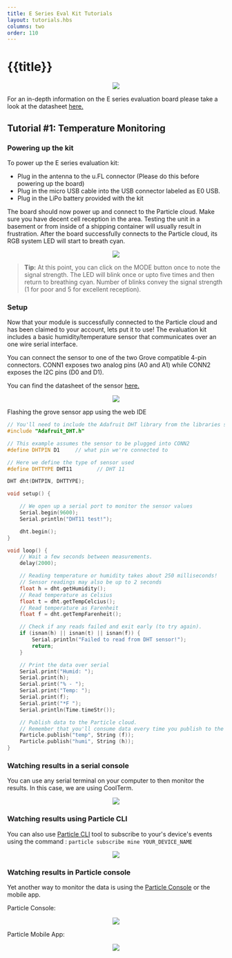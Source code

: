 ```yaml
---
title: E Series Eval Kit Tutorials
layout: tutorials.hbs
columns: two
order: 110
---
```


# {{title}}

<div align=center><img src="/assets/images/e-series/illustrations/e-evalkit.jpg" ></div>

For an in-depth information on the E series evaluation board please take a look at the datasheet <a href="/datasheets/electron-(cellular)/e-series-eval-board">here.</a>

## Tutorial #1: Temperature Monitoring

### Powering up the kit

To power up the E series evaluation kit:

 - Plug in the antenna to the u.FL connector (Please do this before powering up the board)
 - Plug in the micro USB cable into the USB connector labeled as E0 USB.
 - Plug in the LiPo battery provided with the kit

The board should now power up and connect to the Particle cloud. Make sure you have decent cell reception in the area. Testing the unit in a basement or from inside of a shipping container will usually result in frustration. After the board successfully connects to the Particle cloud, its RGB system LED will start to breath cyan. 


<div align=center><img src="/assets/images/e-series/illustrations/e-evalkit-setup.png" ></div>

> **Tip:** At this point, you can click on the MODE button once to note the signal strength. The LED will blink once or upto five times and then return to breathing cyan. Number of blinks convey the signal strength (1 for poor and 5 for excellent reception).

### Setup

Now that your module is successfully connected to the Particle cloud and has been claimed to your account, lets put it to use! The evaluation kit includes a basic humidity/temperature sensor that communicates over an one wire serial interface.

You can connect the sensor to one of the two Grove compatible 4-pin connectors. CONN1 exposes two analog pins (A0 and A1) while CONN2 exposes the I2C pins (D0 and D1). 

You can find the datasheet of the sensor [here.](http://wiki.seeed.cc/Grove-TemperatureAndHumidity_Sensor/)

<div align=center><img src="/assets/images/e-series/illustrations/e-evalkit-sensor.png" ></div>

Flashing the grove sensor app using the web IDE

```cpp
// You'll need to include the Adafruit DHT library from the libraries section
#include "Adafruit_DHT.h"

// This example assumes the sensor to be plugged into CONN2
#define DHTPIN D1     // what pin we're connected to

// Here we define the type of sensor used
#define DHTTYPE DHT11        // DHT 11 

DHT dht(DHTPIN, DHTTYPE);

void setup() {

    // We open up a serial port to monitor the sensor values
    Serial.begin(9600); 
    Serial.println("DHT11 test!");

    dht.begin();
}

void loop() {
    // Wait a few seconds between measurements.
    delay(2000);

    // Reading temperature or humidity takes about 250 milliseconds!
    // Sensor readings may also be up to 2 seconds 
    float h = dht.getHumidity();
    // Read temperature as Celsius
    float t = dht.getTempCelcius();
    // Read temperature as Farenheit
    float f = dht.getTempFarenheit();

    // Check if any reads failed and exit early (to try again).
    if (isnan(h) || isnan(t) || isnan(f)) {
        Serial.println("Failed to read from DHT sensor!");
        return;
    }

    // Print the data over serial
    Serial.print("Humid: "); 
    Serial.print(h);
    Serial.print("% - ");
    Serial.print("Temp: "); 
    Serial.print(f);
    Serial.print("*F ");
    Serial.println(Time.timeStr());

    // Publish data to the Particle cloud. 
    // Remember that you'll consume data every time you publish to the cloud.
    Particle.publish("temp", String (f));
    Particle.publish("humi", String (h));
}

```

### Watching results in a serial console

You can use any serial terminal on your computer to then monitor the results. In this case, we are using CoolTerm.

<div align=center><img src="/assets/images/e-series/illustrations/e-coolterm.png" ></div>

### Watching results using Particle CLI

You can also use [Particle CLI](/guide/tools-and-features/cli/) tool to subscribe to your's device's events using the command : `particle subscribe mine YOUR_DEVICE_NAME`

<div align=center><img src="/assets/images/e-series/illustrations/e-cli-console.png" ></div>

### Watching results in Particle console

Yet another way to monitor the data is using the [Particle Console](https://console.particle.io/events) or the mobile app.

Particle Console:

<div align=center><img src="/assets/images/e-series/illustrations/e-console.png" ></div>

Particle Mobile App:

<div align=center><img src="/assets/images/e-series/illustrations/e-mobile.jpg" ></div>
